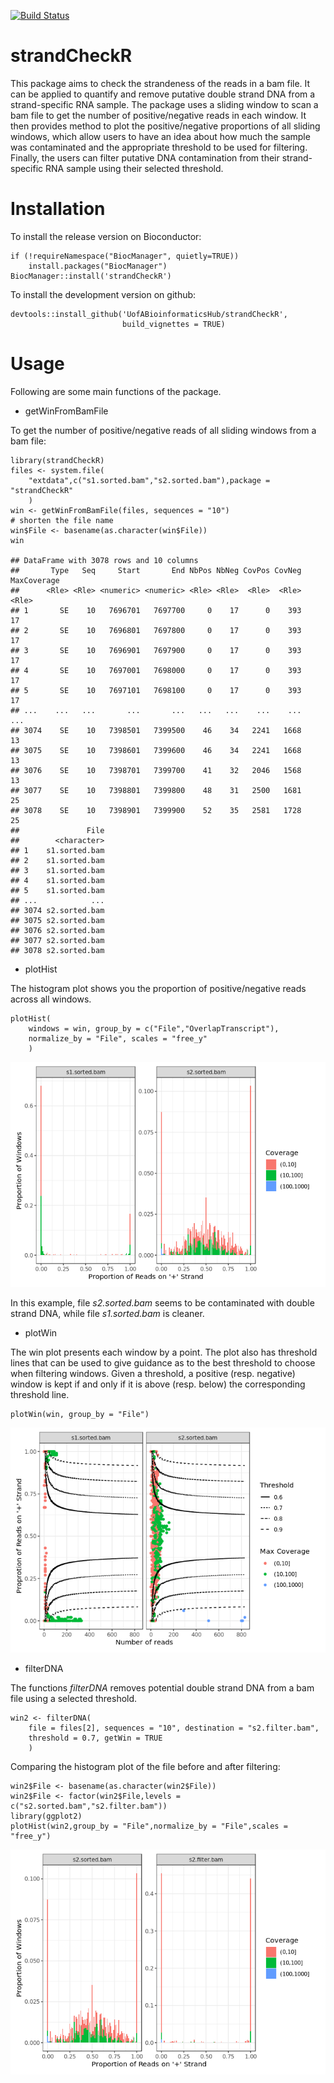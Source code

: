 [![Build Status](https://travis-ci.org/UofABioinformaticsHub/strandCheckR.svg?branch=master)](https://travis-ci.org/UofABioinformaticsHub/strandCheckR)

strandCheckR
============

This package aims to check the strandeness of the reads in a bam file.
It can be applied to quantify and remove putative double strand DNA from
a strand-specific RNA sample. The package uses a sliding window to scan
a bam file to get the number of positive/negative reads in each window.
It then provides method to plot the positive/negative proportions of all
sliding windows, which allow users to have an idea about how much the
sample was contaminated and the appropriate threshold to be used for
filtering. Finally, the users can filter putative DNA contamination from
their strand-specific RNA sample using their selected threshold.

Installation
============

To install the release version on Bioconductor:

    if (!requireNamespace("BiocManager", quietly=TRUE))
        install.packages("BiocManager")
    BiocManager::install('strandCheckR')

To install the development version on github:

    devtools::install_github('UofABioinformaticsHub/strandCheckR', 
                             build_vignettes = TRUE)

Usage
=====

Following are some main functions of the package.

-   getWinFromBamFile

To get the number of positive/negative reads of all sliding windows from
a bam file:

    library(strandCheckR)
    files <- system.file(
        "extdata",c("s1.sorted.bam","s2.sorted.bam"),package = "strandCheckR"
        )
    win <- getWinFromBamFile(files, sequences = "10")
    # shorten the file name
    win$File <- basename(as.character(win$File))
    win

    ## DataFrame with 3078 rows and 10 columns
    ##       Type   Seq     Start       End NbPos NbNeg CovPos CovNeg MaxCoverage
    ##      <Rle> <Rle> <numeric> <numeric> <Rle> <Rle>  <Rle>  <Rle>       <Rle>
    ## 1       SE    10   7696701   7697700     0    17      0    393          17
    ## 2       SE    10   7696801   7697800     0    17      0    393          17
    ## 3       SE    10   7696901   7697900     0    17      0    393          17
    ## 4       SE    10   7697001   7698000     0    17      0    393          17
    ## 5       SE    10   7697101   7698100     0    17      0    393          17
    ## ...    ...   ...       ...       ...   ...   ...    ...    ...         ...
    ## 3074    SE    10   7398501   7399500    46    34   2241   1668          13
    ## 3075    SE    10   7398601   7399600    46    34   2241   1668          13
    ## 3076    SE    10   7398701   7399700    41    32   2046   1568          13
    ## 3077    SE    10   7398801   7399800    48    31   2500   1681          25
    ## 3078    SE    10   7398901   7399900    52    35   2581   1728          25
    ##               File
    ##        <character>
    ## 1    s1.sorted.bam
    ## 2    s1.sorted.bam
    ## 3    s1.sorted.bam
    ## 4    s1.sorted.bam
    ## 5    s1.sorted.bam
    ## ...            ...
    ## 3074 s2.sorted.bam
    ## 3075 s2.sorted.bam
    ## 3076 s2.sorted.bam
    ## 3077 s2.sorted.bam
    ## 3078 s2.sorted.bam

-   plotHist

The histogram plot shows you the proportion of positive/negative reads
across all windows.

    plotHist(
        windows = win, group_by = c("File","OverlapTranscript"), 
        normalize_by = "File", scales = "free_y"
        )

![](README_files/figure-markdown_strict/plotHist-1.png)

In this example, file *s2.sorted.bam* seems to be contaminated with
double strand DNA, while file *s1.sorted.bam* is cleaner.

-   plotWin

The win plot presents each window by a point. The plot also has
threshold lines that can be used to give guidance as to the best
threshold to choose when filtering windows. Given a threshold, a
positive (resp. negative) window is kept if and only if it is above
(resp. below) the corresponding threshold line.

    plotWin(win, group_by = "File")

![](README_files/figure-markdown_strict/plotwin-1.png)

-   filterDNA

The functions *filterDNA* removes potential double strand DNA from a bam
file using a selected threshold.

    win2 <- filterDNA(
        file = files[2], sequences = "10", destination = "s2.filter.bam", 
        threshold = 0.7, getWin = TRUE
        )

Comparing the histogram plot of the file before and after filtering:

    win2$File <- basename(as.character(win2$File))
    win2$File <- factor(win2$File,levels = c("s2.sorted.bam","s2.filter.bam"))
    library(ggplot2)
    plotHist(win2,group_by = "File",normalize_by = "File",scales = "free_y") 

![](README_files/figure-markdown_strict/compare-1.png)
